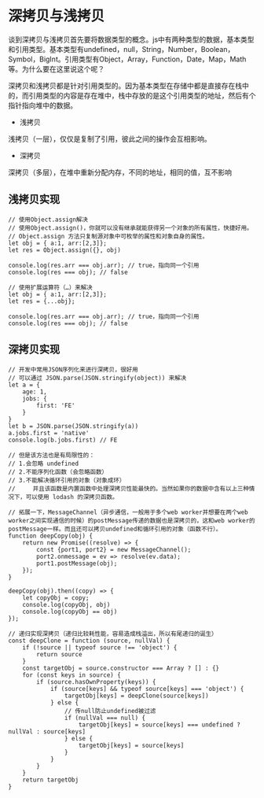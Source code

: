 <!--
 * @Autor: 卢建
 * @LastEditors: 卢建
 * @Description: 深拷贝与浅拷贝
 * @Date: 2021-02-01 15:15:54
 * @LastEditTime: 2021-02-01 17:34:02
-->
# 深拷贝与浅拷贝

谈到深拷贝与浅拷贝首先要将数据类型的概念。js中有两种类型的数据，基本类型和引用类型。基本类型有undefined，null，String，Number，Boolean，Symbol，BigInt。引用类型有Object，Array，Function，Date，Map，Math等。为什么要在这里说这个呢？
        
深拷贝和浅拷贝都是针对引用类型的。因为基本类型在存储中都是直接存在栈中的，而引用类型的内容是存在堆中，栈中存放的是这个引用类型的地址，然后有个指针指向堆中的数据。

* 浅拷贝

浅拷贝（一层），仅仅是复制了引用，彼此之间的操作会互相影响。

* 深拷贝

深拷贝（多层），在堆中重新分配内存，不同的地址，相同的值，互不影响

## 浅拷贝实现

```
// 使用Object.assign解决
// 使用Object.assign()，你就可以没有继承就能获得另一个对象的所有属性，快捷好用。 
// Object.assign 方法只复制源对象中可枚举的属性和对象自身的属性。
let obj = { a:1, arr:[2,3]};
let res = Object.assign({}, obj)

console.log(res.arr === obj.arr); // true，指向同一个引用
console.log(res === obj); // false
```

```
// 使用扩展运算符（…）来解决
let obj = { a:1, arr:[2,3]};
let res = {...obj};

console.log(res.arr === obj.arr); // true，指向同一个引用
console.log(res === obj); // false
```

## 深拷贝实现

```
// 开发中常用JSON序列化来进行深拷贝，很好用
// 可以通过 JSON.parse(JSON.stringify(object)) 来解决
let a = {
    age: 1,
    jobs: {
        first: 'FE'
    }
}
let b = JSON.parse(JSON.stringify(a))
a.jobs.first = 'native'
console.log(b.jobs.first) // FE

// 但是该方法也是有局限性的：
// 1.会忽略 undefined
// 2.不能序列化函数（会忽略函数）
// 3.不能解决循环引用的对象（对象成环）
//     并且该函数是内置函数中处理深拷贝性能最快的。当然如果你的数据中含有以上三种情况下，可以使用 lodash 的深拷贝函数。

// 拓展一下，MessageChannel（异步通信，一般用于多个web worker并想要在两个web worker之间实现通信的时候）的postMessage传递的数据也是深拷贝的，这和web worker的postMessage一样。而且还可以拷贝undefined和循环引用的对象（函数不行）。
function deepCopy(obj) {
    return new Promise((resolve) => {
        const {port1, port2} = new MessageChannel();
        port2.onmessage = ev => resolve(ev.data);
        port1.postMessage(obj);
    });
}

deepCopy(obj).then((copy) => {
    let copyObj = copy;
    console.log(copyObj, obj)
    console.log(copyObj == obj)
});
```

```
// 递归实现深拷贝（递归比较耗性能，容易造成栈溢出，所以有尾递归的诞生）
const deepClone = function (source, nullVal) {
    if (!source || typeof source !== 'object') {
        return source
    }
    const targetObj = source.constructor === Array ? [] : {}
    for (const keys in source) {
        if (source.hasOwnProperty(keys)) {
            if (source[keys] && typeof source[keys] === 'object') {
                targetObj[keys] = deepClone(source[keys])
            } else {
                // 传null防止undefined被过滤
                if (nullVal === null) {
                    targetObj[keys] = source[keys] === undefined ? nullVal : source[keys]
                } else {
                    targetObj[keys] = source[keys]
                }
            }
        }
    }
    return targetObj
}
```